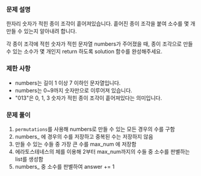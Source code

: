 ### 문제 설명
한자리 숫자가 적힌 종이 조각이 흩어져있습니다. 흩어진 종이 조각을 붙여 소수를 몇 개 만들 수 있는지 알아내려 합니다.

각 종이 조각에 적힌 숫자가 적힌 문자열 numbers가 주어졌을 때, 종이 조각으로 만들 수 있는 소수가 몇 개인지 return 하도록 solution 함수를 완성해주세요.

### 제한 사항
- numbers는 길이 1 이상 7 이하인 문자열입니다.
- numbers는 0~9까지 숫자만으로 이루어져 있습니다.
- "013"은 0, 1, 3 숫자가 적힌 종이 조각이 흩어져있다는 의미입니다.

### 문제 풀이
1. ```permutations```를 사용해 numbers로 만들 수 있는 모든 경우의 수를 구함
2. numbers_ 에 경우의 수를 저장하고 중복된 수는 저장하지 않음
3. 만들 수 있는 수들 중 가장 큰 수를 max_num 에 저장함
4. 에라토스테네스의 체를 이용해 2부터 max_num까지의 수들 중 소수를 판별하는 list를 생성함
5. numbers_ 중 소수를 판별하여 answer += 1